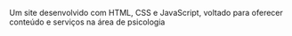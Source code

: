 Um site desenvolvido com HTML, CSS e JavaScript, voltado para oferecer conteúdo e serviços na área de psicologia

